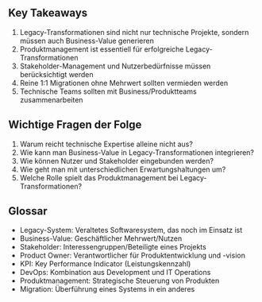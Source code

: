 ## Key Takeaways

1. Legacy-Transformationen sind nicht nur technische Projekte, sondern müssen auch Business-Value generieren
2. Produktmanagement ist essentiell für erfolgreiche Legacy-Transformationen
3. Stakeholder-Management und Nutzerbedürfnisse müssen berücksichtigt werden
4. Reine 1:1 Migrationen ohne Mehrwert sollten vermieden werden
5. Technische Teams sollten mit Business/Produktteams zusammenarbeiten

## Wichtige Fragen der Folge

1. Warum reicht technische Expertise alleine nicht aus?
2. Wie kann man Business-Value in Legacy-Transformationen integrieren?
3. Wie können Nutzer und Stakeholder eingebunden werden?
4. Wie geht man mit unterschiedlichen Erwartungshaltungen um?
5. Welche Rolle spielt das Produktmanagement bei Legacy-Transformationen?

## Glossar

- Legacy-System: Veraltetes Softwaresystem, das noch im Einsatz ist
- Business-Value: Geschäftlicher Mehrwert/Nutzen
- Stakeholder: Interessengruppen/Beteiligte eines Projekts
- Product Owner: Verantwortlicher für Produktentwicklung und -vision
- KPI: Key Performance Indicator (Leistungskennzahl)
- DevOps: Kombination aus Development und IT Operations
- Produktmanagement: Strategische Steuerung von Produkten
- Migration: Überführung eines Systems in ein anderes